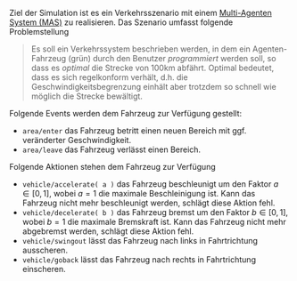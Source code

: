 Ziel der Simulation ist es ein Verkehrsszenario mit einem [Multi-Agenten System (MAS)](https://de.wikipedia.org/wiki/Multiagentensystem) zu realisieren.
Das Szenario umfasst folgende Problemstellung

> Es soll ein Verkehrssystem beschrieben werden, in dem ein Agenten-Fahrzeug (grün) durch den Benutzer _programmiert_ werden soll, so dass es _optimal_ die Strecke von 100km abfährt.
> Optimal bedeutet, dass es sich regelkonform verhält, d.h. die Geschwindigkeitsbegrenzung einhält aber trotzdem so schnell wie möglich die Strecke bewältigt.

Folgende Events werden dem Fahrzeug zur Verfügung gestellt:

* ```area/enter``` das Fahrzeug betritt einen neuen Bereich mit ggf. veränderter Geschwindigkeit.
* ```area/leave``` das Fahrzeug verlässt einen Bereich.

Folgende Aktionen stehen dem Fahrzeug zur Verfügung

* ```vehicle/accelerate( a )``` das Fahrzeug beschleunigt um den Faktor $a \in [0,1]$, wobei $a=1$ die maximale Beschleinigung ist. Kann das Fahrzeug nicht mehr beschleunigt werden, schlägt diese Aktion fehl.
* ```vehicle/decelerate( b )``` das Fahrzeug bremst um den Faktor $b \in [0,1]$, wobei $b=1$ die maximale Bremskraft ist. Kann das Fahrzeug nicht mehr abgebremst werden, schlägt diese Aktion fehl.
* ```vehicle/swingout``` lässt das Fahrzeug nach links in Fahrtrichtung ausscheren.
* ```vehicle/goback``` lässt das Fahrzeug nach rechts in Fahrtrichtung einscheren.
